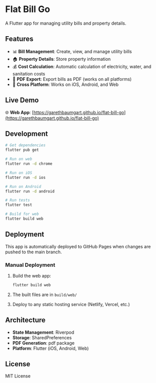 # Flat Bill Go

A Flutter app for managing utility bills and property details.

## Features

- 📊 **Bill Management**: Create, view, and manage utility bills
- 🏠 **Property Details**: Store property information
- 💰 **Cost Calculation**: Automatic calculation of electricity, water, and sanitation costs
- 📄 **PDF Export**: Export bills as PDF (works on all platforms)
- 📱 **Cross Platform**: Works on iOS, Android, and Web

## Live Demo

🌐 **Web App**: [https://garethbaumgart.github.io/flat-bill-go](https://garethbaumgart.github.io/flat-bill-go)

## Development

```bash
# Get dependencies
flutter pub get

# Run on web
flutter run -d chrome

# Run on iOS
flutter run -d ios

# Run on Android
flutter run -d android

# Run tests
flutter test

# Build for web
flutter build web
```

## Deployment

This app is automatically deployed to GitHub Pages when changes are pushed to the main branch.

### Manual Deployment

1. Build the web app:
   ```bash
   flutter build web
   ```

2. The built files are in `build/web/`

3. Deploy to any static hosting service (Netlify, Vercel, etc.)

## Architecture

- **State Management**: Riverpod
- **Storage**: SharedPreferences
- **PDF Generation**: pdf package
- **Platform**: Flutter (iOS, Android, Web)

## License

MIT License